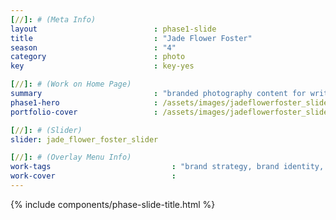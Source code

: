 ```yaml
---
[//]: # (Meta Info)
layout                          : phase1-slide
title 					        : "Jade Flower Foster"
season				            : "4"
category						: photo
key 							: key-yes

[//]: # (Work on Home Page)
summary                         : "branded photography content for writer and filmmaker, Jade Flower Foster"
phase1-hero                     : /assets/images/jadeflowerfoster_slide_3.jpg
portfolio-cover					: /assets/images/jadeflowerfoster_slide_3.jpg

[//]: # (Slider)
slider: jade_flower_foster_slider

[//]: # (Overlay Menu Info)
work-tags 							: "brand strategy, brand identity, photography, film, social media curation"
work-cover							:
---
```


{% include components/phase-slide-title.html %}
